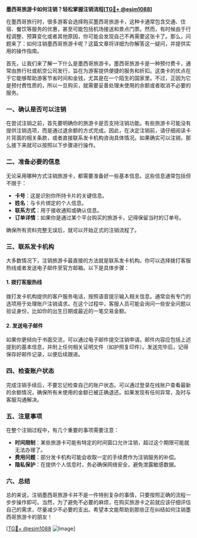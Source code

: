 **墨西哥旅游卡如何注销？轻松掌握注销流程[[TG💪+ @esim1088](https://t.me/s/esim1088)]**

在墨西哥旅行时，很多游客会选择购买墨西哥旅游卡，这种卡通常包含交通、住宿、餐饮等服务的优惠，甚至可能包括机场接送和景点门票。然而，有时候由于行程调整、预算变化或者其他原因，你可能会发现自己不再需要这张卡了。那么，问题来了：如何注销墨西哥旅游卡呢？这篇文章将详细为你解答这一疑问，并提供实用的操作指南。

首先，让我们来了解一下什么是墨西哥旅游卡。墨西哥旅游卡是一种预付费卡，通常由旅行社或航空公司发行，旨在为游客提供便捷的服务和折扣。这类卡的优点在于它能够帮助游客节省时间和金钱，尤其是在一个陌生的国家里。不过，正因为它是预付费性质的，所以一旦购买，就需要妥善处理未使用的余额或者取消不必要的服务。

### 一、确认是否可以注销

在尝试注销之前，首先要明确你的旅游卡是否支持注销功能。有些旅游卡可能没有提供注销选项，而是通过退余额的方式完成。因此，在决定注销前，请仔细阅读卡片背面的相关条款，或者直接联系发卡机构咨询具体情况。如果确实可以注销，那么接下来就可以按照以下步骤进行操作。

### 二、准备必要的信息

无论采用哪种方式注销旅游卡，都需要准备好一些基本信息。这些信息通常包括但不限于：

- **卡号**：这是识别你所持卡片的关键信息。
- **姓名**：与卡片绑定的个人信息。
- **联系方式**：用于接收通知或确认信息。
- **订单详情**：如果你是通过某个平台购买的旅游卡，记得保留当时的订单号。

确保所有资料完整无误后，就可以开始正式的注销流程了。

### 三、联系发卡机构

大多数情况下，注销旅游卡最直接的方法就是联系发卡机构。你可以选择拨打客服热线或者发送电子邮件至官方邮箱。以下是具体步骤：

#### 1. 拨打客服热线

拨打发卡机构提供的客户服务电话，按照语音提示输入相关信息。通常会有专门的选项用于处理账户注销请求。在这个过程中，客服人员可能会询问一些安全问题以验证身份，比如你的出生日期或最近的一笔交易金额。

#### 2. 发送电子邮件

如果你更倾向于书面交流，可以通过电子邮件提交注销申请。邮件内容应包括上述提到的基本信息，并附上任何相关证明文件（如护照复印件）。发送完毕后，记得保存好邮件记录，以便后续跟进。

### 四、检查账户状态

完成注销手续后，不要忘记检查自己的账户状态。可以通过登录在线账户查看最新的余额情况，确保所有未使用的金额已被正确退还。如果发现有任何异常，及时与客服沟通解决。

### 五、注意事项

在整个注销过程中，有几个重要的事项需要注意：

- **时间限制**：某些旅游卡可能有特定的时间窗口允许注销，超过这个期限可能就无法办理了。
- **费用问题**：部分发卡机构可能会收取一定的手续费作为注销服务的补偿。
- **隐私保护**：在提供个人信息时，务必确保网络安全，避免泄露敏感数据。

### 六、总结

总的来说，注销墨西哥旅游卡并不是一件特别复杂的事情，只要按照正确的流程一步步操作即可。当然，为了避免不必要的麻烦，在购买旅游卡之前就应该仔细评估自己的需求，尽量减少不必要的支出。希望本文能帮助到那些正在纠结如何注销墨西哥旅游卡的朋友！

[[TG💪+ @esim1088](https://t.me/s/esim1088) ![Image](https://i.postimg.cc/4NQfJmqS/Snipaste-2025-05-13-00-14-12.png)]